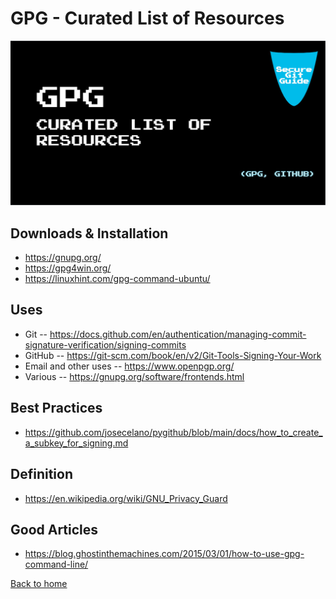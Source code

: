 # GPG - Curated List of Resources

![HEADER IMAGE](./media/HEADER/GitHub-Repo-SecureGitGuide-ART-007.jpg)

## Downloads & Installation

- <https://gnupg.org/>
- <https://gpg4win.org/>
- <https://linuxhint.com/gpg-command-ubuntu/>

## Uses

- Git -- <https://docs.github.com/en/authentication/managing-commit-signature-verification/signing-commits>
- GitHub -- <https://git-scm.com/book/en/v2/Git-Tools-Signing-Your-Work>
- Email and other uses -- <https://www.openpgp.org/>
- Various -- <https://gnupg.org/software/frontends.html>

## Best Practices

- <https://github.com/josecelano/pygithub/blob/main/docs/how_to_create_a_subkey_for_signing.md>

## Definition

- <https://en.wikipedia.org/wiki/GNU_Privacy_Guard>

## Good Articles

- <https://blog.ghostinthemachines.com/2015/03/01/how-to-use-gpg-command-line/>

[Back to home](./index.md)
